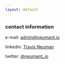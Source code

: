 ```yaml
---
layout: default
---
```

<div class="blurb">
         <section>
            <!-- FIRST BLOCK -->
            <div id="first-block">
               <div class="line">
                  <div class="margin-bottom">
                     <div class="margin">
                        <article class="s-12">
                           <h1>contact information</h1>
                           <p>e-mail: <a href="mailto:admin@neumant.io">admin@neumant.io</a></p>
                           <p>linkedin: <a href="https://linkedin.com/in/neumant" target="_blank">Travis Neuman</a></p>
                           <p>twitter: <a href="https://twitter.com/neumant_io" target="_blank">@neumant_io</a></p>
                        </article>
                     </div>
                  </div>
               </div>
            </div>
         </section>
</div><!-- /.blurb -->
